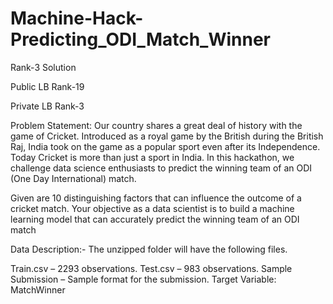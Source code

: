 # Machine-Hack-Predicting_ODI_Match_Winner
Rank-3 Solution 

Public LB Rank-19

Private LB Rank-3

Problem Statement:
Our country shares a great deal of history with the game of Cricket. Introduced as a royal game by the British during the British Raj, India took on the game as a popular sport even after its Independence. Today Cricket is more than just a sport in India. In this hackathon, we challenge data science enthusiasts to predict the winning team of an ODI (One Day International) match.

Given are 10 distinguishing factors that can influence the outcome of a cricket match. Your objective as a data scientist is to build a machine learning model that can accurately predict the winning team of an ODI match

Data Description:-
The unzipped folder will have the following files.

Train.csv –  2293 observations.
Test.csv –  983 observations.
Sample Submission – Sample format for the submission.
Target Variable: MatchWinner
